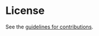 # License

See the
[guidelines for contributions](https://github.com/tplooker/draft-looker-cose-bls-key-representations/blob/main/CONTRIBUTING.md).
